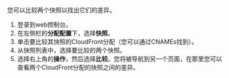 您可以比较两个快照以找出它们的差异。

1. 登录到web控制台。
2. 在左侧栏的**分配配置**下，选择**快照**。
3. 单击要比较其快照的CloudFront分配（您可以通过CNAMEs找到）。
4. 从快照列表中，选择要比较的两个快照。
5. 选择右上角的**操作**，然后选择**比较**。您将被导航到另一个页面，在那里您可以查看两个CloudFront分配的快照之间的差异。
